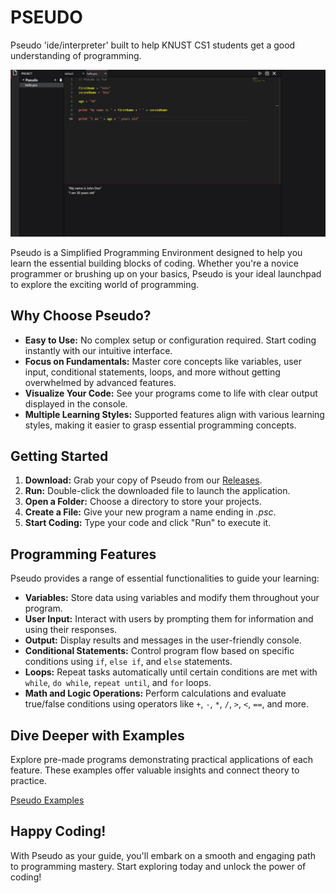 # PSEUDO
Pseudo 'ide/interpreter' built to help KNUST CS1 students get a good understanding of programming.

[![App Window](https://github.com/CraziCoda/Pseudo/blob/master/assets/app_win.jpeg?raw=true)](https://github.com/CraziCoda/Pseudo/blob/master/assets/app_win.jpeg?raw=true)

Pseudo is a Simplified Programming Environment designed to help you learn the essential building blocks of coding. Whether you're a novice programmer or brushing up on your basics, Pseudo is your ideal launchpad to explore the exciting world of programming.

## Why Choose Pseudo?

- **Easy to Use:** No complex setup or configuration required. Start coding instantly with our intuitive interface.
- **Focus on Fundamentals:** Master core concepts like variables, user input, conditional statements, loops, and more without getting overwhelmed by advanced features.
- **Visualize Your Code:** See your programs come to life with clear output displayed in the console.
- **Multiple Learning Styles:** Supported features align with various learning styles, making it easier to grasp essential programming concepts.

## Getting Started 

1. **Download:** Grab your copy of Pseudo from our [Releases](https://github.com/CraziCoda/Pseudo/releases).
2. **Run:** Double-click the downloaded file to launch the application.
3. **Open a Folder:** Choose a directory to store your projects.
4. **Create a File:** Give your new program a name ending in _.psc_.
5. **Start Coding:** Type your code and click "Run" to execute it.

## Programming Features 

Pseudo provides a range of essential functionalities to guide your learning:

- **Variables:** Store data using variables and modify them throughout your program.
- **User Input:** Interact with users by prompting them for information and using their responses.
- **Output:** Display results and messages in the user-friendly console.
- **Conditional Statements:** Control program flow based on specific conditions using `if`, `else if`, and `else` statements.
- **Loops:** Repeat tasks automatically until certain conditions are met with `while`, `do while`, `repeat until`, and `for` loops.
- **Math and Logic Operations:** Perform calculations and evaluate true/false conditions using operators like `+`, `-`, `*`, `/`, `>`, `<`, `==`, and more.

## Dive Deeper with Examples

Explore pre-made programs demonstrating practical applications of each feature. These examples offer valuable insights and connect theory to practice.

[Pseudo Examples](https://github.com/CraziCoda/Pseudo/tree/master/examples)

## Happy Coding!

With Pseudo as your guide, you'll embark on a smooth and engaging path to programming mastery. Start exploring today and unlock the power of coding!
